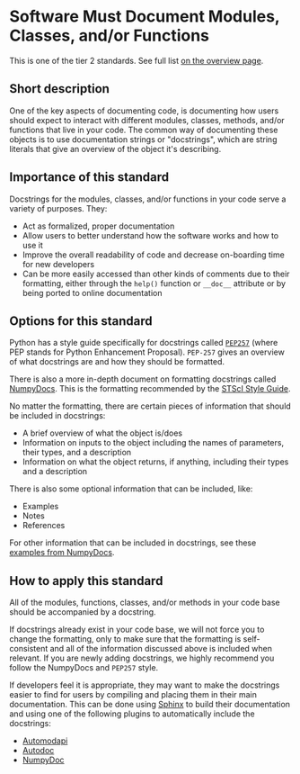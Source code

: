 # Software Must Document Modules, Classes, and/or Functions

This is one of the tier 2 standards. See full list [on the overview page](README.md).

## Short description

One of the key aspects of documenting code, is documenting how users should expect to interact with different modules, classes, methods, and/or functions that live in your code. The common way of documenting these objects is to use documentation strings or "docstrings", which are string literals that give an overview of the object it's describing.

## Importance of this standard

Docstrings for the modules, classes, and/or functions in your code serve a variety of purposes. They:
- Act as formalized, proper documentation
- Allow users to better understand how the software works and how to use it
- Improve the overall readability of code and decrease on-boarding time for new developers
- Can be more easily accessed than other kinds of comments due to their formatting, either through the `help()` function or `__doc__` attribute or by being ported to online documentation

## Options for this standard

Python has a style guide specifically for docstrings called [`PEP257`](https://www.python.org/dev/peps/pep-0257/) (where PEP stands for Python Enhancement Proposal). `PEP-257` gives an overview of what docstrings are and how they should be formatted.

There is also a more in-depth document on formatting docstrings called [NumpyDocs](https://numpydoc.readthedocs.io/en/latest/format.html). This is the formatting recommended by the [STScI Style Guide](https://github.com/spacetelescope/style-guides/blob/master/guides/python.md#docstrings).

No matter the formatting, there are certain pieces of information that should be included in docstrings:
- A brief overview of what the object is/does
- Information on inputs to the object including the names of parameters, their types, and a description
- Information on what the object returns, if anything, including their types and a description

There is also some optional information that can be included, like:
- Examples
- Notes
- References

For other information that can be included in docstrings, see these [examples from NumpyDocs](https://numpydoc.readthedocs.io/en/latest/format.html#sections).

## How to apply this standard

All of the modules, functions, classes, and/or methods in your code base should be accompanied by a docstring.

If docstrings already exist in your code base, we will not force you to change the formatting, only to make sure that the formatting is self-consistent and all of the information discussed above is included when relevant. If you are newly adding docstrings, we highly recommend you follow the NumpyDocs and `PEP257` style.

If developers feel it is appropriate, they may want to make the docstrings easier to find for users by compiling and placing them in their main documentation. This can be done using [Sphinx](https://www.sphinx-doc.org/en/master/index.html) to build their documentation and using one of the following plugins to automatically include the docstrings:

- [Automodapi](https://sphinx-automodapi.readthedocs.io/en/latest/)
- [Autodoc](https://www.sphinx-doc.org/en/master/usage/extensions/autodoc.html)
- [NumpyDoc](https://numpydoc.readthedocs.io/en/latest/install.html)
